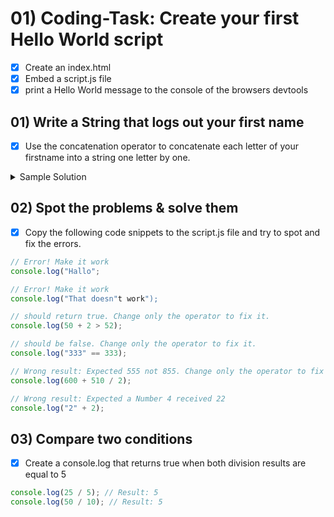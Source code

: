 # 01) Coding-Task: Create your first Hello World script

- [x] Create an index.html
- [x] Embed a script.js file
- [x] print a Hello World message to the console of the browsers devtools

## 01) Write a String that logs out your first name

- [x] Use the concatenation operator to concatenate each letter of your firstname into a string one letter by one.
<details>
  <summary>Sample Solution</summary>
  
  ```js
  console.log("M" + "a" + "x");
  ```
</details>

## 02) Spot the problems & solve them

- [x] Copy the following code snippets to the script.js file and try to spot and fix the errors.

```js
// Error! Make it work
console.log("Hallo";
```

```js
// Error! Make it work
console.log("That doesn"t work");
```

```js
// should return true. Change only the operator to fix it.
console.log(50 + 2 > 52);
```

```js
// should be false. Change only the operator to fix it.
console.log("333" == 333);
```

```js
// Wrong result: Expected 555 not 855. Change only the operator to fix it.
console.log(600 + 510 / 2);
```

```js
// Wrong result: Expected a Number 4 received 22
console.log("2" + 2);
```

## 03) Compare two conditions

- [x] Create a console.log that returns true when both division results are equal to 5

```js
console.log(25 / 5); // Result: 5
console.log(50 / 10); // Result: 5
```
